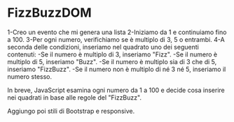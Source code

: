 # FizzBuzzDOM

1-Creo un evento che mi genera una lista
2-Iniziamo da 1 e continuiamo fino a 100.
3-Per ogni numero, verifichiamo se è multiplo di 3, 5 o entrambi.
4-A seconda delle condizioni, inseriamo nel quadrato uno dei seguenti contenuti:
-Se il numero è multiplo di 3, inseriamo "Fizz".
-Se il numero è multiplo di 5, inseriamo "Buzz".
-Se il numero è multiplo sia di 3 che di 5, inseriamo "FizzBuzz".
-Se il numero non è multiplo di né 3 né 5, inseriamo il numero stesso.

In breve, JavaScript esamina ogni numero da 1 a 100 e decide cosa inserire nei quadrati in base alle regole del "FizzBuzz".

Aggiungo poi stili di Bootstrap e responsive.

